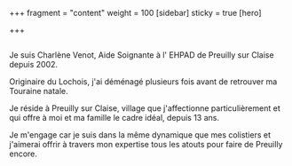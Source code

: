 +++
fragment = "content"
weight = 100
[sidebar]
  sticky = true
[hero]

+++

<img src="photo.png" alt="" class="img-fluid rounded-circle border text-white">

Je suis Charlène Venot, Aide Soignante à l' EHPAD de Preuilly sur Claise depuis 2002.

Originaire du Lochois, j'ai déménagé plusieurs fois avant de retrouver ma Touraine natale.

Je réside à Preuilly sur Claise, village que j'affectionne particulièrement et qui offre à moi et ma famille le cadre idéal, depuis 13 ans.

Je m'engage car je suis dans la même dynamique que mes colistiers et j'aimerai offrir à travers mon expertise tous les atouts pour faire de Preuilly encore.
